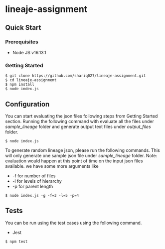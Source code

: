 # lineaje-assignment

## Quick Start

### Prerequisites
* Node JS v16.13.1

### Getting Started
```
$ git clone https://github.com/shariq027/lineaje-assignment.git
$ cd lineaje-assignment
$ npm install
$ node index.js
```

## Configuration

You can start evaluating the json files following steps from Getting Started section. 
Running the following command with evaluate all the files under *sample_lineage* folder and generate output text files under *output_files* folder. 
```
$ node index.js
```

To generate random lineage json, please run the following commands. This will only generate one sample json file under *sample_lineage* folder. 
Note: evaluation would happen at this point of time on the input json files available.
we have some more arguments like 
* -f for number of files 
* -l for levels of hierarchy
* -p for parent length
```
$ node index.js -g -f=3 -l=5 -p=4
```

## Tests
You can be run using the test cases using the following command.
* Jest
```
$ npm test
```
